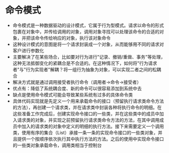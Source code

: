# 命令模式
- 命令模式是一种数据驱动的设计模式，它属于行为型模式。请求以命令的形式包裹在对象中，并传给调用的对象，调用对象寻找可以处理该命令的合适的对象，并把该命令传给响应的对象，执行该对象命令
- 这种设计模式的意图是将一个请求封装成一个对象，从而能够用不同的请求对客户进行参数化
- 主要解决了在某些场合，比如要对行为进行"记录、撤销/重做、事务"等处理，这种无法抵御变化的紧耦合是不合适的。在这种情况下，如何将"行为请求者"与"行为实现者"解耦？将一组行为抽象为对象，可以实现二者之间的松耦合
- 解决方式就是通过调用接受者执行命令（调用者->命令->接受者）
- 优点有：降低了系统耦合度、新的命令可以很容易添加到系统中去
- 缺点是使用命令模式可能会导致某些系统有过多的具体命令类
- 具体代码实现就是先定义一个用来承载命令的接口（预留执行请求类命令方法的方法），再创建一个请求类，并在请求类中封装各种将执行命令的明细。在这些准备工作完成后，创建实现命令接口的一些类，并在这些类中的成员中加入请求类的对象，并实现之前预留执行请求类命令方法的方法，在其中调用成员中加入的请求类的对象中定义的明细的执行方法。接下来需要定义一个调用类，使用有序的集合（List）承接一条一条的实现命令接口的一些类对象，并且提供一个按顺序依次执行其中执行方法的方法。之后的使用中实现命令接口的一些类对象承载命令，调用类相当于控制台